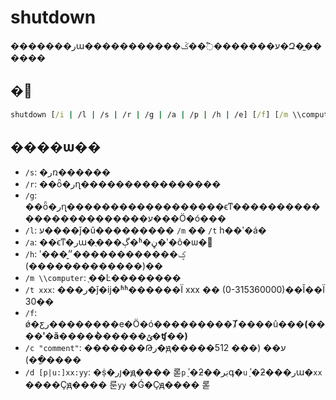 # shutdown

�������رա�����������ע�������߱��ػ�Զ�̼������

## �﷨

```cmd
shutdown [/i | /l | /s | /r | /g | /a | /p | /h | /e] [/f] [/m \\computer] [/t xxx] [/d [p|u:]xx:yy [/c "comment"]]
```

## ����ѡ��

-   `/s`: �رռ������
-   `/r`: ��ȫ�رղ����������������
-   `/g`: ��ȫ�رղ������������������ϵͳ������������������������ע���Ӧ�ó���
-   `/l`: ע����ǰ�û��������� `/m` �� `/t` һ��ʹ�á�
-   `/a`: ��ֹϵͳ�رա�ֻ���ڳ�ʱ�ڼ�ʹ�ô�ѡ�
-   `/h`: ʹ���ؼ������������״̬ (�������������)��
-   `/m \\computer`: ָ��Ŀ��������
-   `/t xxx`: ���ر�ǰ�ĳ�ʱʱ������Ϊ xxx �� (0-315360000)��Ĭ��Ϊ 30��
-   `/f`: ǿ�ƹر��������е�Ӧ�ó���������Ⱦ����û���**(����ʹ�ã����ܵ������ݶ�ʧ��)**
-   `/c "comment"`: �������Թر�ԭ�����ע�� (��� 512 ���ַ�)��
-   `/d [p|u:]xx:yy`: �ṩ�رյ�ԭ���� 롣`p` ָʾ�ƻ��ڹرգ�`u` ָʾ�ƻ���رա�`xx` ����Ҫԭ���� 룬`yy` �Ǵ�Ҫԭ���� 롣
